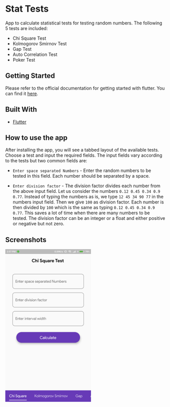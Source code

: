 # Stat Tests

App to calculate statistical tests for testing random numbers. The following 5 tests are included:

- Chi Square Test
- Kolmogorov Smirnov Test
- Gap Test
- Auto Correlation Test
- Poker Test

## Getting Started

Please refer to the official documentation for getting started with flutter. You can find it [here](https://flutter.dev/docs/get-started/install).

## Built With

- [Flutter](https://flutter.dev)

## How to use the app

After installing the app, you will see a tabbed layout of the available tests. Choose a test and input the required fields. The input fields vary according to the tests but two common fields are:

- `Enter space separated Numbers` - Enter the random numbers to be tested in this field. Each number should be separated by a space.

- `Enter division factor` - The division factor divides each number from the above input field. Let us consider the numbers `0.12 0.45 0.34 0.9 0.77`. Instead of typing the numbers as is, we type `12 45 34 90 77` in the numbers input field. Then we give `100` as division factor. Each number is then divided by `100` which is the same as typing `0.12 0.45 0.34 0.9 0.77`. This saves a lot of time when there are many numbers to be tested. The division factor can be an integer or a float and either positive or negative but not zero.

## Screenshots

<img height="480px" src="screenshots/1.png">